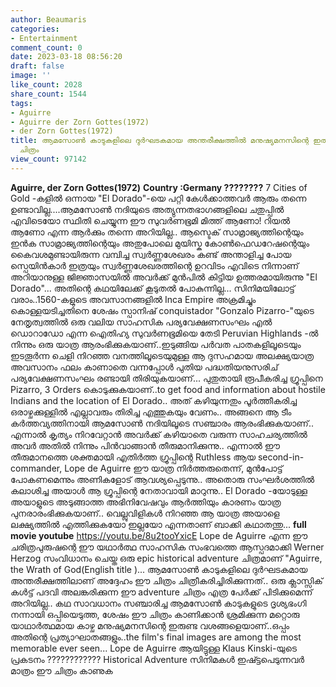 ```yaml
---
author: Beaumaris
categories:
- Entertainment
comment_count: 0
date: 2023-03-18 08:56:20
draft: false
image: ''
like_count: 2028
share_count: 1544
tags:
- Aguirre
- Aguirre der Zorn Gottes(1972)
- der Zorn Gottes(1972)
title: ആമസോൺ കാടുകളിലെ ദുർഘടകമായ അന്തരീക്ഷത്തിൽ മനുഷ്യമനസിന്റെ ഇരുണ്ട വശങ്ങളെ കാണിക്കുന്ന
  ചിത്രം
view_count: 97142
---
```


**Aguirre, der Zorn Gottes(1972)** **Country :Germany ????????** 7 Cities of Gold -കളിൽ ഒന്നായ "El Dorado"-യെ പറ്റി കേൾക്കാത്തവർ ആരും തന്നെ ഉണ്ടാവില്ല....ആമസോൺ നദിയുടെ അത്യുന്നതഭാഗങ്ങളിലെ ചതുപ്പിൽ എവിടെയോ സ്ഥിതി ചെയ്യുന്ന ഈ സുവർണഭൂമി മിത്ത് ആണോ! റിയൽ ആണോ എന്ന ആർക്കും തന്നെ അറിയില്ല.. ആസ്ടെക് സാമ്രാജ്യത്തിന്റെയും ഇൻക സാമ്രാജ്യത്തിന്റെയും അതുപോലെ മുയിസ്ക കോൺഫെഡറേഷന്റെയും കൈവശമുണ്ടായിരുന്ന വമ്പിച്ച സ്വർണ്ണശേഖരം കണ്ട് അന്താളിച്ച പോയ സ്പെയിൻകാർ ഇത്രയും സ്വർണ്ണശേഖരത്തിന്റെ ഉറവിടം എവിടെ നിന്നാണ് അറിയാനുള്ള ജിജ്ഞാസയിൽ അവർക്ക് മുൻപിൽ കിട്ടിയ ഉത്തരമായിരുന്നു "El Dorado"... അതിന്റെ കഥയിലേക്ക് കൂടുതൽ പോകുന്നില്ല... സിനിമയിലോട്ട് വരാം..1560-കളുടെ അവസാനങ്ങളിൽ Inca Empire അക്രമിച്ചും കൊള്ളയടിച്ചതിനെ ശേഷം സ്പാനിഷ് conquistador "Gonzalo Pizarro-"യുടെ നേതൃത്വത്തിൽ ഒരു വലിയ സാഹസിക പര്യവേക്ഷണസംഘം എൽ ഡൊറാഡോ എന്ന ഐതിഹ്യ സുവർണഭൂമിയെ തേടി Peruvian Highlands -ൽ നിന്നും ഒരു യാത്ര ആരംഭിക്കുകയാണ്..ഇടുങ്ങിയ പർവത പാതകളിലൂടെയും ഇടതൂർന്ന ചെളി നിറഞ്ഞ വനത്തിലൂടെയുമുള്ള ആ ദുസഹമായ അലക്ഷ്യയാത്ര അവസാനം ഫലം കാണാതെ വന്നപ്പോൾ പുതിയ പദ്ധതിയനുസരിച് പര്യവേക്ഷണസംഘം രണ്ടായി തിരിയുകയാണ്... പുതുതായി രൂപീകരിച്ച ഗ്രൂപ്പിനെ Pizarro, 3 Orders കൊടുക്കുകയാണ്..to get food and information about hostile Indians and the location of El Dorado.. അത് കഴിയുന്നതും പൂർത്തീകരിച്ച ഒരാഴ്ചക്കുള്ളിൽ എല്ലാവരും തിരിച്ച എത്തുകയും വേണം.. അങ്ങനെ ആ ടീം കര്‍ത്തവ്യത്തിനായി ആമസോൺ നദിയിലൂടെ സഞ്ചാരം ആരംഭിക്കുകയാണ്.. എന്നാൽ കൃത്യം നിറവേറ്റാൻ അവർക്ക് കഴിയാതെ വരുന്ന സാഹചര്യത്തിൽ അവർ അതിൽ നിന്നും പിൻവാങ്ങാൻ തീരുമാനിക്കുന്നു.. എന്നാൽ ഈ തീരുമാനത്തെ ശക്തമായി എതിർത്ത ഗ്രൂപ്പിന്റെ Ruthless ആയ second-in- commander, Lope de Aguirre ഈ യാത്ര നിർത്തരുതെന്ന്, മുൻപോട്ട് പോകണമെന്നും അണികളോട് ആവശ്യപ്പെടുന്നു.. അതൊരു സംഘർശത്തിൽ കലാശിച്ച അയാൾ ആ ഗ്രൂപ്പിന്റെ നേതാവായി മാറുന്നു.. El Dorado -യോടുള്ള അയാളുടെ അടുങ്ങാത്ത അഭിനിവേഷവും ആർത്തിയും കാരണം യാത്ര പുനരാരംഭിക്കുകയാണ്.. വെല്ലുവിളികൾ നിറഞ്ഞ ആ യാത്ര അയാളെ ലക്ഷ്യത്തിൽ എത്തിക്കുകയോ ഇല്ലയോ എന്നതാണ് ബാക്കി കഥാതന്തു... **full movie youtube** https://youtu.be/8u2tooYxicE Lope de Aguirre എന്ന ഈ ചരിത്രപുരുഷന്റെ ഈ യഥാർത്ഥ സാഹസിക സംഭവത്തെ ആസ്പദമാക്കി Werner Herzog സംവിധാനം ചെയ്ത ഒരു epic historical adventure ചിത്രമാണ് "Aguirre, the Wrath of God(English title )... ആമസോൺ കാടുകളിലെ ദുർഘടകമായ അന്തരീക്ഷത്തിലാണ് അദ്ദേഹം ഈ ചിത്രം ചിത്രീകരിച്ചിരിക്കുന്നത്.. ഒരു ക്ലാസ്സിക്‌ കൾട്ട് പദവി അലങ്കരിക്കുന്ന ഈ adventure ചിത്രം എത്ര പേർക്ക് പിടിക്കുമെന്ന് അറിയില്ല.. കഥ സാവധാനം സഞ്ചാരിച്ച ആമസോൺ കാടുകളുടെ ദൃശ്യഭംഗി നന്നായി ഒപ്പിയെടുത്ത, ശേഷം ഈ ചിത്രം കാണിക്കാൻ ശ്രമിക്കുന്ന മറ്റൊരു യാഥാർത്ഥമായ കാഴ്ച മനുഷ്യമനസിന്റെ ഇരുണ്ട വശങ്ങളെയാണ്..ഒപ്പം അതിന്റെ പ്രത്യാഘാതങ്ങളും..the film's final images are among the most memorable ever seen... Lope de Aguirre ആയിട്ടുള്ള Klaus Kinski-യുടെ പ്രകടനം ???????????? Historical Adventure സിനിമകൾ ഇഷ്ട്ടപെടുന്നവർ മാത്രം ഈ ചിത്രം കാണുക